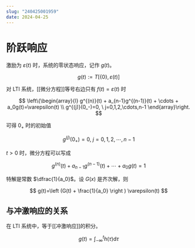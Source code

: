 ```yaml
---
slug: "240425001959"
date: 2024-04-25
---
```


# 阶跃响应

激励为 $\varepsilon(t)$ 时，系统的零状态响应，记作 $g(t)$。

$$
g(t) := T[\{0\}, \varepsilon(t)]
$$

对 LTI 系统，[[微分方程]]等号右边只有 $f(t)=\varepsilon(t)$ 时

$$
\left\{\begin{array}{l}
  g^{(n)}(t) + a_{n-1}g^{(n-1)}(t) + \cdots + a_0g(t)=\varepsilon(t) \\
  g^{(j)}(0_-)=0, \  j=0,1,2,\cdots,n-1
\end{array}\right.
$$

可得 $0_+$ 时的初始值

$$
g^{(j)}(0_+)=0, \  j=0,1,2,\cdots,n-1
$$

$t>0$ 时，微分方程可以写成 

$$
g^{(n)}(t) + a_{n-1}g^{(n-1)}(t) + \cdots + a_0g(t)=1
$$

特解是常数 $\dfrac{1}{a_0}$。设 $G(x)$ 是齐次解，则

$$
g(t)=\left (G(t) + \frac{1}{a_0} \right ) \varepsilon(t)
$$

## 与冲激响应的关系

在 LTI 系统中，等于[[冲激响应]]的积分。

$$
g(t)=\int_{-\infty}^{t}h(\tau)\mathrm{d}\tau
$$
